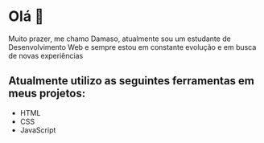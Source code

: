 <h1>Olá 👊</h1>

<p>
  Muito prazer, me chamo Damaso, atualmente sou um estudante de Desenvolvimento Web e sempre estou em constante evolução e em busca de novas experiências
</p>

<h2>Atualmente utilizo as seguintes ferramentas em meus projetos: </h2>
<ul>
  <li>HTML</li>
  <li>CSS</li>
  <li>JavaScript</li>
</ul>
